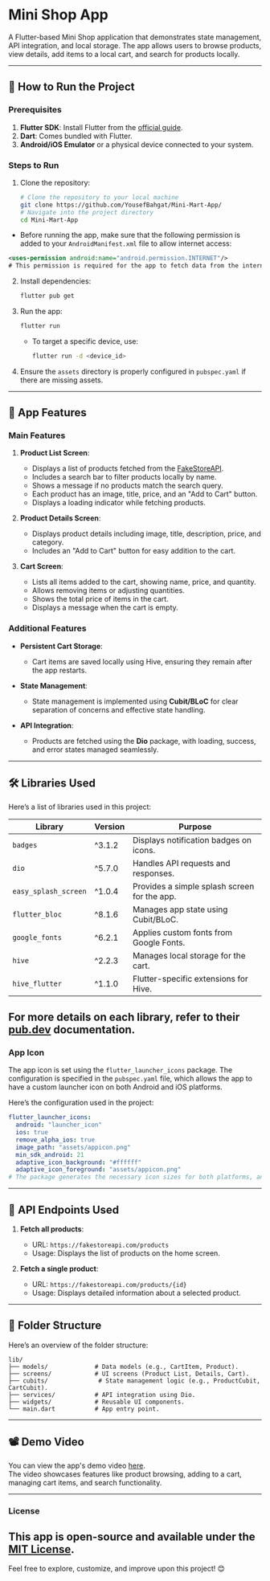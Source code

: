 
# Mini Shop App

A Flutter-based Mini Shop application that demonstrates state management, API integration, and local storage. The app allows users to browse products, view details, add items to a local cart, and search for products locally.

---

## 🚀 How to Run the Project

### Prerequisites
1. **Flutter SDK**: Install Flutter from the [official guide](https://flutter.dev/docs/get-started/install).
2. **Dart**: Comes bundled with Flutter.
3. **Android/iOS Emulator** or a physical device connected to your system.

### Steps to Run
1. Clone the repository:
   ```bash
   # Clone the repository to your local machine
   git clone https://github.com/YousefBahgat/Mini-Mart-App/
   # Navigate into the project directory
   cd Mini-Mart-App
   ```
- Before running the app, make sure that the following permission is added to your `AndroidManifest.xml` file to allow internet access:
```xml
<uses-permission android:name="android.permission.INTERNET"/>
# This permission is required for the app to fetch data from the internet.
```
2. Install dependencies:
   ```bash
   flutter pub get
   ```
3. Run the app:
   ```bash
   flutter run
   ```

   - To target a specific device, use:
     ```bash
     flutter run -d <device_id>
     ```

4. Ensure the `assets` directory is properly configured in `pubspec.yaml` if there are missing assets.

---

## 🌟 App Features

### Main Features
1. **Product List Screen**:
   - Displays a list of products fetched from the [FakeStoreAPI](https://fakestoreapi.com/products).
   - Includes a search bar to filter products locally by name.
   - Shows a message if no products match the search query.
   - Each product has an image, title, price, and an "Add to Cart" button.
   - Displays a loading indicator while fetching products.

2. **Product Details Screen**:
   - Displays product details including image, title, description, price, and category.
   - Includes an "Add to Cart" button for easy addition to the cart.

3. **Cart Screen**:
   - Lists all items added to the cart, showing name, price, and quantity.
   - Allows removing items or adjusting quantities.
   - Shows the total price of items in the cart.
   - Displays a message when the cart is empty.

### Additional Features
- **Persistent Cart Storage**:
  - Cart items are saved locally using Hive, ensuring they remain after the app restarts.

- **State Management**:
  - State management is implemented using **Cubit/BLoC** for clear separation of concerns and effective state handling.

- **API Integration**:
  - Products are fetched using the **Dio** package, with loading, success, and error states managed seamlessly.

---

## 🛠️ Libraries Used

Here’s a list of libraries used in this project:

| Library                | Version  | Purpose                                           |
|------------------------|----------|---------------------------------------------------|
| `badges`               | ^3.1.2   | Displays notification badges on icons.           |
| `dio`                  | ^5.7.0   | Handles API requests and responses.              |
| `easy_splash_screen`   | ^1.0.4   | Provides a simple splash screen for the app.     |
| `flutter_bloc`         | ^8.1.6   | Manages app state using Cubit/BLoC.              |
| `google_fonts`         | ^6.2.1   | Applies custom fonts from Google Fonts.          |
| `hive`                 | ^2.2.3   | Manages local storage for the cart.              |
| `hive_flutter`         | ^1.1.0   | Flutter-specific extensions for Hive.            |

For more details on each library, refer to their [pub.dev](https://pub.dev) documentation.
---
### App Icon

The app icon is set using the `flutter_launcher_icons` package. The configuration is specified in the `pubspec.yaml` file, which allows the app to have a custom launcher icon on both Android and iOS platforms. 

Here’s the configuration used in the project:

```yaml
flutter_launcher_icons:
  android: "launcher_icon"
  ios: true
  remove_alpha_ios: true
  image_path: "assets/appicon.png"
  min_sdk_android: 21
  adaptive_icon_background: "#ffffff"
  adaptive_icon_foreground: "assets/appicon.png"
# The package generates the necessary icon sizes for both platforms, and the image located at assets/appicon.png is used as the icon for the app.
```
---
## 📝 API Endpoints Used

1. **Fetch all products**:
   - URL: `https://fakestoreapi.com/products`
   - Usage: Displays the list of products on the home screen.

2. **Fetch a single product**:
   - URL: `https://fakestoreapi.com/products/{id}`
   - Usage: Displays detailed information about a selected product.

---

## 📂 Folder Structure

Here’s an overview of the folder structure:

```
lib/
├── models/             # Data models (e.g., CartItem, Product).
├── screens/            # UI screens (Product List, Details, Cart).
├── cubits/              # State management logic (e.g., ProductCubit, CartCubit).
├── services/           # API integration using Dio.
├── widgets/            # Reusable UI components.
└── main.dart           # App entry point.
```

---

## 📽️ Demo Video

You can view the app's demo video [here](https://drive.google.com/drive/folders/your-google-drive-link).  
The video showcases features like product browsing, adding to a cart, managing cart items, and search functionality.

---
### License

This app is open-source and available under the [MIT License](LICENSE).
---
Feel free to explore, customize, and improve upon this project! 😊
